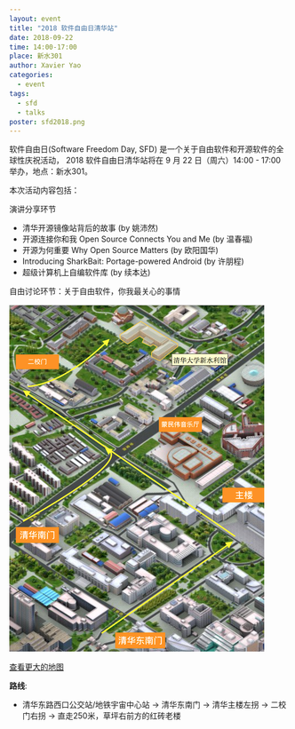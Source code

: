 ```yaml
---
layout: event
title: "2018 软件自由日清华站"
date: 2018-09-22
time: 14:00-17:00
place: 新水301
author: Xavier Yao
categories:
  - event
tags:
  - sfd
  - talks
poster: sfd2018.png
---
```


软件自由日(Software Freedom Day, SFD) 是一个关于自由软件和开源软件的全球性庆祝活动，
2018 软件自由日清华站将在 9 月 22 日（周六）14:00 - 17:00 举办，地点：新水301。

本次活动内容包括：

演讲分享环节

- 清华开源镜像站背后的故事 (by 姚沛然)
- 开源连接你和我 Open Source Connects You and Me (by 温春福)
- 开源为何重要 Why Open Source Matters (by 欧阳国华)
- Introducing SharkBait: Portage-powered Android (by 许朋程)
- 超级计算机上自编软件库 (by 续本达)

自由讨论环节：关于自由软件，你我最关心的事情

![](/assets/img/events/map_nhb.png)

<a class="hidden-xs" href="https://www.openstreetmap.org/#map=18/40.00231/116.31941">查看更大的地图</a>

**路线**:

- 清华东路西口公交站/地铁宇宙中心站 -> 清华东南门 -> 清华主楼左拐 -> 二校门右拐 -> 直走250米，草坪右前方的红砖老楼
